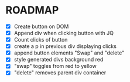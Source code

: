 # ROADMAP

- [x] Create button on DOM
- [x] Append div when clicking button with JQ
- [x] Count clicks of button
- [x] create a p in previous div displaying clicks
- [x] append button elements "Swap" and "delete"
- [x] style generated divs background red
- [x] "swap" toggles from red to yellow
- [x] "delete" removes parent div container
